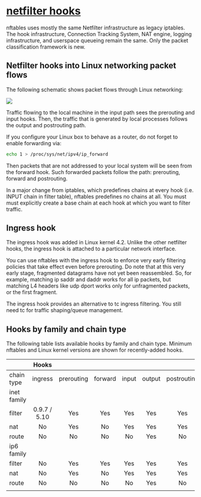 # **[netfilter hooks](https://wiki.nftables.org/wiki-nftables/index.php/Netfilter_hooks)**

nftables uses mostly the same Netfilter infrastructure as legacy iptables. The hook infrastructure, Connection Tracking System, NAT engine, logging infrastructure, and userspace queueing remain the same. Only the packet classification framework is new.

## Netfilter hooks into Linux networking packet flows

The following schematic shows packet flows through Linux networking:

![](https://people.netfilter.org/pablo/nf-hooks.png)

Traffic flowing to the local machine in the input path sees the prerouting and input hooks. Then, the traffic that is generated by local processes follows the output and postrouting path.

If you configure your Linux box to behave as a router, do not forget to enable forwarding via:

```bash
echo 1 > /proc/sys/net/ipv4/ip_forward
```

Then packets that are not addressed to your local system will be seen from the forward hook. Such forwarded packets follow the path: prerouting, forward and postrouting.

In a major change from iptables, which predefines chains at every hook (i.e. INPUT chain in filter table), nftables predefines no chains at all. You must must explicitly create a base chain at each hook at which you want to filter traffic.

## Ingress hook

The ingress hook was added in Linux kernel 4.2. Unlike the other netfilter hooks, the ingress hook is attached to a particular network interface.

You can use nftables with the ingress hook to enforce very early filtering policies that take effect even before prerouting. Do note that at this very early stage, fragmented datagrams have not yet been reassembled. So, for example, matching ip saddr and daddr works for all ip packets, but matching L4 headers like udp dport works only for unfragmented packets, or the first fragment.

The ingress hook provides an alternative to tc ingress filtering. You still need tc for traffic shaping/queue management.

## Hooks by family and chain type

The following table lists available hooks by family and chain type. Minimum nftables and Linux kernel versions are shown for recently-added hooks.

|             |     Hooks    |            |         |       |        |             |        |
|-------------|:------------:|:----------:|:-------:|:-----:|:------:|:-----------:|:------:|
| chain type  |    ingress   | prerouting | forward | input | output | postrouting | egress |
| inet family |              |            |         |       |        |             |        |
| filter      | 0.9.7 / 5.10 |     Yes    |   Yes   |  Yes  |   Yes  |     Yes     |   No   |
| nat         |      No      |     Yes    |    No   |  Yes  |   Yes  |     Yes     |   No   |
| route       |      No      |     No     |    No   |   No  |   Yes  |      No     |   No   |
|  ip6 family |              |            |         |       |        |             |        |
| filter      |      No      |     Yes    |   Yes   |  Yes  |   Yes  |     Yes     |   No   |
| nat         |      No      |     Yes    |    No   |  Yes  |   Yes  |     Yes     |   No   |
| route       |      No      |     No     |    No   |   No  |   Yes  |      No     |   No   |
|             |              |            |         |       |        |             |        |
